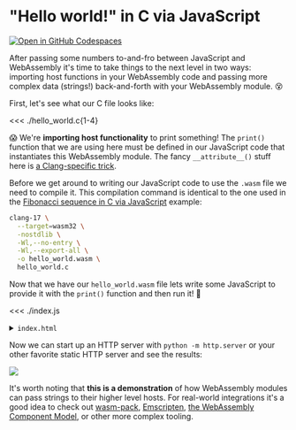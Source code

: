 # "Hello world!" in C via JavaScript

[![Open in GitHub Codespaces](https://github.com/codespaces/badge.svg)](https://codespaces.new/jcbhmr/webassemblybyexample.dev?quickstart=1&devcontainer_path=.devcontainer%2Fhello-world-c-js%2Fdevcontainer.json)

After passing some numbers to-and-fro between JavaScript and WebAssembly it's time to take things to the next level in two ways: importing host functions in your WebAssembly code and passing more complex data (strings!) back-and-forth with your WebAssembly module. 😵

First, let's see what our C file looks like:

<<< ./hello_world.c{1-4}

😱 We're **importing host functionality** to print something! The `print()` function that we are using here must be defined in our JavaScript code that instantiates this WebAssembly module. The fancy `__attribute__()` stuff here is [a Clang-specific trick](https://lld.llvm.org/WebAssembly.html#imports).

Before we get around to writing our JavaScript code to use the `.wasm` file we need to compile it. This compilation command is identical to the one used in the [Fibonacci sequence in C via JavaScript](/fib-c-js/) example:

```sh
clang-17 \
  --target=wasm32 \
  -nostdlib \
  -Wl,--no-entry \
  -Wl,--export-all \
  -o hello_world.wasm \
  hello_world.c
```

Now that we have our `hello_world.wasm` file lets write some JavaScript to provide it with the `print()` function and then run it! 🚀

<<< ./index.js

<details><summary><code>index.html</code></summary>

<<< ./index.html

</details>

Now we can start up an HTTP server with `python -m http.server` or your other favorite static HTTP server and see the results:

![](https://i.imgur.com/NGdhMdz.png)

It's worth noting that **this is a demonstration** of how WebAssembly modules can pass strings to their higher level hosts. For real-world integrations it's a good idea to check out [wasm-pack](https://rustwasm.github.io/docs/wasm-pack/), [Emscripten](https://emscripten.org/), [the WebAssembly Component Model](https://github.com/WebAssembly/component-model), or other more complex tooling.
